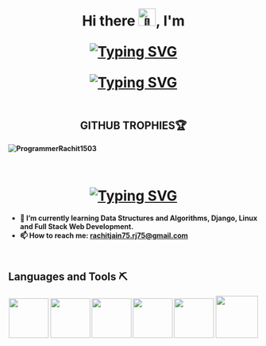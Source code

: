 <h1 align="center"><b>Hi there<b><picture>
  <source srcset="https://fonts.gstatic.com/s/e/notoemoji/latest/1f44b/512.webp" type="image/webp">
  <img src="https://fonts.gstatic.com/s/e/notoemoji/latest/1f44b/512.gif" alt="👋" width="35" height="35"></picture>, I'm <br>
  
  <a href="https://git.io/typing-svg"><img src="https://readme-typing-svg.demolab.com?font=Grey+Qo&size=44&pause=1000&color=FF0000&center=true&vCenter=true&multiline=true&width=440&height=135&lines=Rachit+Jain;aka+ProgrammerRachit1503&repeat=false" alt="Typing SVG" /></a>

  <a href="https://git.io/typing-svg"><img src="https://readme-typing-svg.demolab.com?font=Fira+Code&weight=600&size=22&pause=1000&color=FF6363FF&center=true&vCenter=true&width=440&height=45&lines=A+Passionate+Coder+and+Learner;Python+Developer;Lazy+Developer" alt="Typing SVG" /></a>
</h1>
<h2 align="center"><br>GITHUB TROPHIES🏆</h2>

<img src="https://github-profile-trophy.vercel.app/?username=ProgrammerRachit1503&theme=onedark&column=-1&margin-w=8&no-frame=true&no-bg=true" alt="ProgrammerRachit1503" /></a>

<br>

<h1 align="center">
	<a href="https://git.io/typing-svg"><img src="https://readme-typing-svg.demolab.com?font=Fira+Code&weight=600&size=30&duration=3000&pause=100&color=660099&background=FFFFFF&center=true&multiline=true&random=false&width=700&height=80&lines=A+nerd+who+is+trying+to+learn+;something+new+everyday+%F0%9F%98%81" alt="Typing SVG" /></a>
</h1>

- 🌱 I’m currently learning **Data Structures and Algorithms, Django, Linux** and **Full Stack Web Development**.
- 📫 How to reach me: **rachitjain75.rj75@gmail.com**

<h2 align="lefcentert"><br>Languages and Tools ⛏️</h2>

<div align="center">
    <img src="https://user-images.githubusercontent.com/74038190/212257472-08e52665-c503-4bd9-aa20-f5a4dae769b5.gif" width="80">
    <img src="https://user-images.githubusercontent.com/74038190/212257465-7ce8d493-cac5-494e-982a-5a9deb852c4b.gif" width="80"> 
    <img src="https://user-images.githubusercontent.com/74038190/212257468-1e9a91f1-b626-4baa-b15d-5c385dfa7ed2.gif" width="80">
    <img src="https://github.com/Anmol-Baranwal/Cool-GIFs-For-GitHub/assets/74038190/29fd6286-4e7b-4d6c-818f-c4765d5e39a9" width="80">
    <img src="https://github.com/Anmol-Baranwal/Cool-GIFs-For-GitHub/assets/74038190/67f477ed-6624-42da-99f0-1a7b1a16eecb" width="80">
    <img src="https://user-images.githubusercontent.com/74038190/212257454-16e3712e-945a-4ca2-b238-408ad0bf87e6.gif" width="85">
</div>